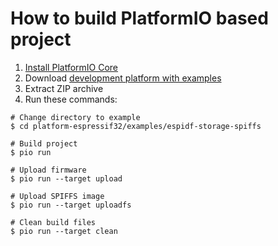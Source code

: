 How to build PlatformIO based project
=====================================

1. [Install PlatformIO Core](http://docs.platformio.org/page/core.html)
2. Download [development platform with examples](https://github.com/platformio/platform-espressif32/archive/develop.zip)
3. Extract ZIP archive
4. Run these commands:

```shell
# Change directory to example
$ cd platform-espressif32/examples/espidf-storage-spiffs

# Build project
$ pio run

# Upload firmware
$ pio run --target upload

# Upload SPIFFS image
$ pio run --target uploadfs

# Clean build files
$ pio run --target clean
```
